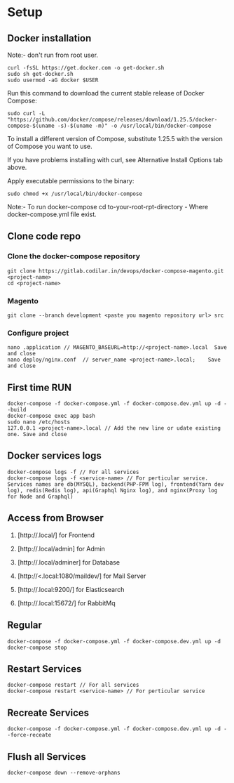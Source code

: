 # Setup

## Docker installation

Note:- don't run from root user.

````SHELL
curl -fsSL https://get.docker.com -o get-docker.sh
sudo sh get-docker.sh
sudo usermod -aG docker $USER
````

Run this command to download the current stable release of Docker Compose:

````SHELL
sudo curl -L "https://github.com/docker/compose/releases/download/1.25.5/docker-compose-$(uname -s)-$(uname -m)" -o /usr/local/bin/docker-compose
````
To install a different version of Compose, substitute 1.25.5 with the version of Compose you want to use.

If you have problems installing with curl, see Alternative Install Options tab above.

Apply executable permissions to the binary:

````SHELL
sudo chmod +x /usr/local/bin/docker-compose
````

Note:- To run docker-compose cd to-your-root-rpt-directory - Where docker-compose.yml file exist.

## Clone code repo

### Clone the docker-compose repository
````SHELL
git clone https://gitlab.codilar.in/devops/docker-compose-magento.git <project-name>
cd <project-name>
````

### Magento
````SHELL
git clone --branch development <paste you magento repository url> src
````

### Configure project
````SHELL
nano .application // MAGENTO_BASEURL=http://<project-name>.local  Save and close
nano deploy/nginx.conf  // server_name <project-name>.local;    Save and close
````

## First time RUN

````SHELL
docker-compose -f docker-compose.yml -f docker-compose.dev.yml up -d --build
docker-compose exec app bash
sudo nano /etc/hosts
127.0.0.1 <project-name>.local // Add the new line or udate existing one. Save and close
````

## Docker services logs

````SHELL
docker-compose logs -f // For all services
docker-compose logs -f <service-name> // For perticular service. Services names are db(MYSQL), backend(PHP-FPM log), frontend(Yarn dev log), redis(Redis log), api(Graphql Nginx log), and nginx(Proxy log for Node and Graphql) 
````

## Access from Browser

1. [http://<project-name>.local/] for Frontend

2. [http://<project-name>.local/admin] for Admin

3. [http://<project-name>.local/adminer] for Database

4. [http://<<project-name>.local:1080/maildev/] for Mail Server

5. [http://<project-name>.local:9200/] for Elasticsearch

6. [http://<project-name>.local:15672/] for RabbitMq

## Regular

````SHELL
docker-compose -f docker-compose.yml -f docker-compose.dev.yml up -d
docker-compose stop
````

## Restart Services

````SHELL
docker-compose restart // For all services
docker-compose restart <service-name> // For perticular service
````

## Recreate Services

````SHELL
docker-compose -f docker-compose.yml -f docker-compose.dev.yml up -d --force-receate
````
## Flush all Services

````SHELL
docker-compose down --remove-orphans
````


